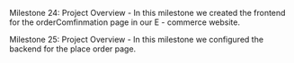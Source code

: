 Milestone 24: Project Overview -
In this milestone we created the frontend for the orderComfinmation page in our E - commerce website.

Milestone 25: Project Overview -
In this milestone we configured the backend for the place order page.
